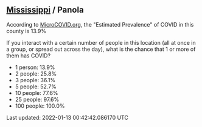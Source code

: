 
## [Mississippi](/united-states/mississippi) / Panola

According to [MicroCOVID.org](http://microcovid.org),
the "Estimated Prevalence" of COVID in this county is 13.9%

If you interact with a certain number of people in this location
(all at once in a group, or spread out across the day), what is the chance that
1 or more of them has COVID?

- 1 person: 13.9%
- 2 people: 25.8%
- 3 people: 36.1%
- 5 people: 52.7%
- 10 people: 77.6%
- 25 people: 97.6%
- 100 people: 100.0%

Last updated: 2022-01-13 00:42:42.086170 UTC
